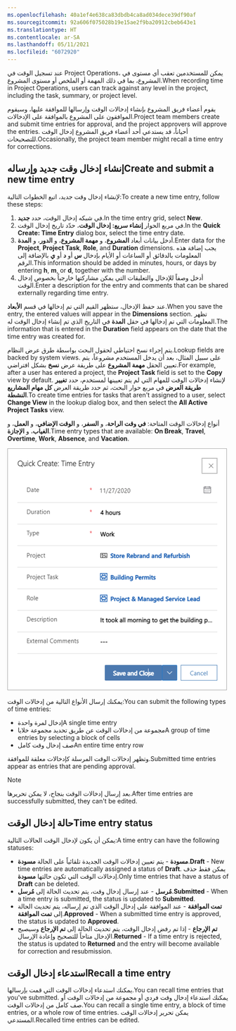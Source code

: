 ```yaml
---
ms.openlocfilehash: 40a1ef4e638ca83dbdb4ca8ad034dece39df90af
ms.sourcegitcommit: 92a606f075028b19e15ae2f9ba20912cbeb643e1
ms.translationtype: HT
ms.contentlocale: ar-SA
ms.lasthandoff: 05/11/2021
ms.locfileid: "6072920"
---
```

<span data-ttu-id="c219a-101">عند تسجيل الوقت في Project Operations، يمكن للمستخدمين تعقب أي مستوى في المشروع، بما في ذلك المهمة أو الملخص أو مستوى المشروع.</span><span class="sxs-lookup"><span data-stu-id="c219a-101">When recording time in Project Operations, users can track against any level in the project, including the task, summary, or project level.</span></span>

<span data-ttu-id="c219a-102">يقوم أعضاء فريق المشروع بإنشاء إدخالات الوقت وإرسالها للموافقة عليها، وسيقوم الموافقون على المشروع بالموافقة على الإدخالات.</span><span class="sxs-lookup"><span data-stu-id="c219a-102">Project team members create and submit time entries for approval, and the project approvers will approve the entries.</span></span> <span data-ttu-id="c219a-103">أحياناً، قد يستدعي أحد أعضاء فريق المشروع إدخال الوقت للتصحيحات.</span><span class="sxs-lookup"><span data-stu-id="c219a-103">Occasionally, the project team member might recall a time entry for corrections.</span></span>

## <a name="create-and-submit-a-new-time-entry"></a><span data-ttu-id="c219a-104">إنشاء إدخال وقت جديد وإرساله</span><span class="sxs-lookup"><span data-stu-id="c219a-104">Create and submit a new time entry</span></span>
<span data-ttu-id="c219a-105">لإنشاء إدخال وقت جديد، اتبع الخطوات التالية:</span><span class="sxs-lookup"><span data-stu-id="c219a-105">To create a new time entry, follow these steps:</span></span>

1.  <span data-ttu-id="c219a-106">في شبكه إدخال الوقت، حدد **جديد**.</span><span class="sxs-lookup"><span data-stu-id="c219a-106">In the time entry grid, select **New**.</span></span>
2.  <span data-ttu-id="c219a-107">في مربع الحوار **إنشاء سريع: إدخال الوقت**، حدّد تاريخ إدخال الوقت.</span><span class="sxs-lookup"><span data-stu-id="c219a-107">In the **Quick Create: Time Entry** dialog box, select the time entry date.</span></span>
3.  <span data-ttu-id="c219a-108">أدخل بيانات أبعاد **المشروع**، و **مهمة المشروع**، و **الدور**، و **المدة**.</span><span class="sxs-lookup"><span data-stu-id="c219a-108">Enter data for the **Project**, **Project Task**, **Role**, and **Duration** dimensions.</span></span> <span data-ttu-id="c219a-109">يجب إضافة هذه المعلومات بالدقائق أو الساعات أو الأيام بإدخال **س** أو **د** أو **ي** بالإضافة إلى الرقم.</span><span class="sxs-lookup"><span data-stu-id="c219a-109">This information should be added in minutes, hours, or days by entering **h**, **m**, or **d**, together with the number.</span></span>
4.  <span data-ttu-id="c219a-110">أدخل وصفاً للإدخال والتعليقات التي يمكن مشاركتها خارجياُ بخصوص إدخال الوقت.</span><span class="sxs-lookup"><span data-stu-id="c219a-110">Enter a description for the entry and comments that can be shared externally regarding time entry.</span></span>

<span data-ttu-id="c219a-111">عند حفظ الإدخال، ستظهر القيم التي تم إدخالها في قسم **الأبعاد**.</span><span class="sxs-lookup"><span data-stu-id="c219a-111">When you save the entry, the entered values will appear in the **Dimensions** section.</span></span> <span data-ttu-id="c219a-112">تظهر المعلومات التي تم إدخالها في حقل **المدة** في التاريخ الذي تم إنشاء إدخال الوقت له.</span><span class="sxs-lookup"><span data-stu-id="c219a-112">The information that is entered in the **Duration** field appears on the date that the time entry was created for.</span></span>

<span data-ttu-id="c219a-113">يتم إجراء نسخ احتياطي لحقول البحث بواسطة طرق عرض النظام.</span><span class="sxs-lookup"><span data-stu-id="c219a-113">Lookup fields are backed by system views.</span></span> <span data-ttu-id="c219a-114">على سبيل المثال، بعد أن يدخل المستخدم مشروعاً، يتم تعيين الحقل **مهمة المشروع** على طريقة عرض **نسخ** بشكل افتراضي.</span><span class="sxs-lookup"><span data-stu-id="c219a-114">For example, after a user has entered a project, the **Project Task** field is set to the **Copy** view by default.</span></span> <span data-ttu-id="c219a-115">لإنشاء إدخالات الوقت للمهام التي لم يتم تعيينها لمستخدم، حدد **تغيير طريقة العرض** في مربع حوار البحث، ثم حدد طريقة العرض **كل مهام المشاريع النشطة**.</span><span class="sxs-lookup"><span data-stu-id="c219a-115">To create time entries for tasks that aren't assigned to a user, select **Change View** in the lookup dialog box, and then select the **All Active Project Tasks** view.</span></span>

<span data-ttu-id="c219a-116">أنواع إدخالات الوقت المتاحة: **في وقت الراحة**، و **السفر**، و **الوقت الإضافي**، و **العمل**، و **الغياب**، و **الإجازة**.</span><span class="sxs-lookup"><span data-stu-id="c219a-116">Time entry types that are available: **On Break**, **Travel**, **Overtime**, **Work**, **Absence**, and **Vacation**.</span></span>


 
![لقطة شاشة لصفحة "إنشاء سريع لإدخال الوقت".](../media/create-time-entry-ss.png)

<span data-ttu-id="c219a-118">يمكنك إرسال الأنواع التالية من إدخالات الوقت:</span><span class="sxs-lookup"><span data-stu-id="c219a-118">You can submit the following types of time entries:</span></span> 

- <span data-ttu-id="c219a-119">إدخال لمرة واحدة</span><span class="sxs-lookup"><span data-stu-id="c219a-119">A single time entry</span></span> 
- <span data-ttu-id="c219a-120">مجموعة من إدخالات الوقت عن طريق تحديد مجموعة خلايا</span><span class="sxs-lookup"><span data-stu-id="c219a-120">A group of time entries by selecting a block of cells</span></span> 
- <span data-ttu-id="c219a-121">صف إدخال وقت كامل</span><span class="sxs-lookup"><span data-stu-id="c219a-121">An entire time entry row</span></span>

<span data-ttu-id="c219a-122">وتظهر إدخالات الوقت المرسلة كإدخالات معلقة للموافقة.</span><span class="sxs-lookup"><span data-stu-id="c219a-122">Submitted time entries appear as entries that are pending approval.</span></span> 

> [!NOTE]
> <span data-ttu-id="c219a-123">بعد إرسال إدخالات الوقت بنجاح، لا يمكن تحريرها.</span><span class="sxs-lookup"><span data-stu-id="c219a-123">After time entries are successfully submitted, they can't be edited.</span></span>

## <a name="time-entry-status"></a><span data-ttu-id="c219a-124">حالة إدخال الوقت</span><span class="sxs-lookup"><span data-stu-id="c219a-124">Time entry status</span></span>
<span data-ttu-id="c219a-125">يمكن أن يكون لإدخال الوقت الحالات التالية:</span><span class="sxs-lookup"><span data-stu-id="c219a-125">A time entry can have the following statuses:</span></span>

- <span data-ttu-id="c219a-126">**مسودة** - يتم تعيين إدخالات الوقت الجديدة تلقائياً على الحالة **مسودة**.</span><span class="sxs-lookup"><span data-stu-id="c219a-126">**Draft** - New time entries are automatically assigned a status of **Draft**.</span></span> <span data-ttu-id="c219a-127">يمكن فقط حذف إدخالات الوقت التي تكون حالتها **مسودة**.</span><span class="sxs-lookup"><span data-stu-id="c219a-127">Only time entries that have a status of **Draft** can be deleted.</span></span>
- <span data-ttu-id="c219a-128">**مُرسل** - عند إرسال إدخال وقت، يتم تحديث الحالة إلى **مُرسل**.</span><span class="sxs-lookup"><span data-stu-id="c219a-128">**Submitted** - When a time entry is submitted, the status is updated to **Submitted**.</span></span>
- <span data-ttu-id="c219a-129">**تمت الموافقة** - عند الموافقة على إدخال الوقت الذي تم إرساله، يتم تحديث الحالة إلى **تمت الموافقة**.</span><span class="sxs-lookup"><span data-stu-id="c219a-129">**Approved** - When a submitted time entry is approved, the status is updated to **Approved**.</span></span>
- <span data-ttu-id="c219a-130">**تم الإرجاع** - إذا تم رفض إدخال الوقت، يتم تحديث الحالة إلى **تم الإرجاع** وسيصبح الإدخال متاحاً للتصحيح وإعادة الإرسال.</span><span class="sxs-lookup"><span data-stu-id="c219a-130">**Returned** - If a time entry is rejected, the status is updated to **Returned** and the entry will become available for correction and resubmission.</span></span>

## <a name="recall-a-time-entry"></a><span data-ttu-id="c219a-131">استدعاء إدخال الوقت</span><span class="sxs-lookup"><span data-stu-id="c219a-131">Recall a time entry</span></span>
<span data-ttu-id="c219a-132">يمكنك استدعاء إدخالات الوقت التي قمت بإرسالها.</span><span class="sxs-lookup"><span data-stu-id="c219a-132">You can recall time entries that you've submitted.</span></span> <span data-ttu-id="c219a-133">يمكنك استدعاء إدخال وقت فردي أو مجموعة من إدخالات الوقت أو صف كامل من إدخالات الوقت.</span><span class="sxs-lookup"><span data-stu-id="c219a-133">You can recall a single time entry, a block of time entries, or a whole row of time entries.</span></span> <span data-ttu-id="c219a-134">يمكن تحرير إدخالات الوقت المستدعي.</span><span class="sxs-lookup"><span data-stu-id="c219a-134">Recalled time entries can be edited.</span></span>



